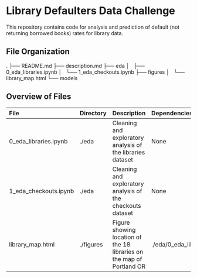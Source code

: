 # Library Defaulters Data Challenge

This repository contains code for analysis and prediction of default (not returning borrowed books) rates for library data. 

## File Organization

.
├── README.md
├── description.md
├── eda
│   ├── 0_eda_libraries.ipynb
│   └── 1_eda_checkouts.ipynb
├── figures
│   └── library_map.html
└── models


## Overview of Files

| File                     | Directory                     | Description                                                  | Dependencies                                                    |
| :---------------------------- | :---------------------------- | :----------------------------------------------------------- | :----------------------------------------------------------- |
0_eda_libraries.ipynb | ./eda | Cleaning and exploratory analysis of the libraries dataset | None |
1_eda_checkouts.ipynb | ./eda | Cleaning and exploratory analysis of the checkouts dataset | None | 
library_map.html | ./figures | Figure showing location of the 18 libraries on the map of Portland OR | ./eda/0_eda_libraries.ipynb |